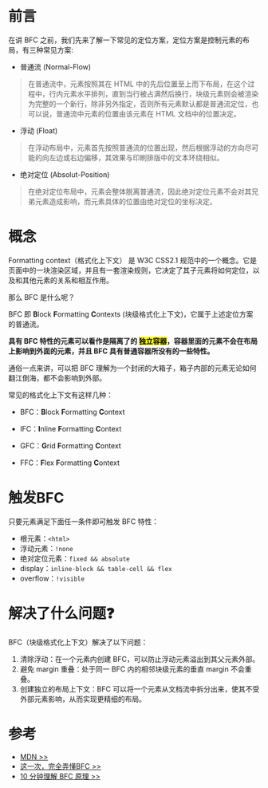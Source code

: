 



# 前言

在讲 BFC 之前，我们先来了解一下常见的定位方案，定位方案是控制元素的布局，有三种常见方案:

- 普通流 (Normal-Flow)

> 在普通流中，元素按照其在 HTML 中的先后位置至上而下布局，在这个过程中，行内元素水平排列，直到当行被占满然后换行，块级元素则会被渲染为完整的一个新行，除非另外指定，否则所有元素默认都是普通流定位，也可以说，普通流中元素的位置由该元素在 HTML 文档中的位置决定。

- 浮动 (Float)

> 在浮动布局中，元素首先按照普通流的位置出现，然后根据浮动的方向尽可能的向左边或右边偏移，其效果与印刷排版中的文本环绕相似。

- 绝对定位 (Absolut-Position)

> 在绝对定位布局中，元素会整体脱离普通流，因此绝对定位元素不会对其兄弟元素造成影响，而元素具体的位置由绝对定位的坐标决定。

# 概念

Formatting context（格式化上下文） 是 W3C CSS2.1 规范中的一个概念。它是页面中的一块渲染区域，并且有一套渲染规则，它决定了其子元素将如何定位，以及和其他元素的关系和相互作用。

那么 BFC 是什么呢？

BFC 即 **B**lock **F**ormatting **C**ontexts (块级格式化上下文)，它属于上述定位方案的普通流。

**具有 BFC 特性的元素可以看作是隔离了的 <mark>独立容器</mark>，容器里面的元素不会在布局上影响到外面的元素，并且 BFC 具有普通容器所没有的一些特性。**

通俗一点来讲，可以把 BFC 理解为一个封闭的大箱子，箱子内部的元素无论如何翻江倒海，都不会影响到外部。

常见的格式化上下文有这样几种：

- BFC：**B**lock **F**ormatting **C**ontext

- IFC：**I**nline **F**ormatting **C**ontext

- GFC：**G**rid **F**ormatting **C**ontext

- FFC：**F**lex **F**ormatting **C**ontext

# 触发BFC

只要元素满足下面任一条件即可触发 BFC 特性：

- 根元素：`<html>`
- 浮动元素：`!none`
- 绝对定位元素：`fixed && absolute`
- display：`inline-block && table-cell && flex`
- overflow：`!visible `

# 解决了什么问题❓

BFC（块级格式化上下文）解决了以下问题：

1. 清除浮动：在一个元素内创建 BFC，可以防止浮动元素溢出到其父元素外部。
2. 避免 margin 重叠：处于同一 BFC 内的相邻块级元素的垂直 margin 不会重叠。
3. 创建独立的布局上下文：BFC 可以将一个元素从文档流中拆分出来，使其不受外部元素影响，从而实现更精细的布局。

# 参考

- [MDN >>](https://developer.mozilla.org/zh-CN/docs/Web/Guide/CSS/Block_formatting_context)
- [这一次，完全弄懂BFC >>](https://zhuanlan.zhihu.com/p/80855885)
- [10 分钟理解 BFC 原理 >>](https://zhuanlan.zhihu.com/p/25321647)

